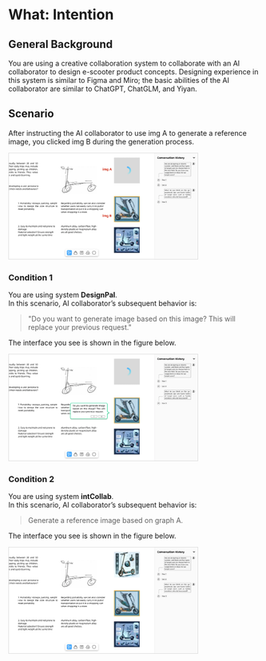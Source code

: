 # What: Intention

## General Background
You are using a creative collaboration system to collaborate with an AI collaborator to design e-scooter product concepts. Designing experience in this system is similar to Figma and Miro; the basic abilities of the AI collaborator are similar to ChatGPT, ChatGLM, and Yiyan.

## Scenario
After instructing the AI ​​collaborator to use img A to generate a reference image, you clicked img B during the generation process.

<img src="../../img/RQ2/What/Intention-intro.webp" style="border: .5px solid Gainsboro; max-width: 75%;">

### Condition 1
You are using system **DesignPal**.<br>
In this scenario, AI ​​collaborator’s subsequent behavior is:

> "Do you want to generate image based on this image? This will replace your previous request."

The interface you see is shown in the figure below.

<img src="../../img/RQ2/What/Intention-WA.webp" style="border: .5px solid Gainsboro; max-width: 75%;">

### Condition 2
You are using system **intCollab**.<br>
In this scenario, AI ​​collaborator’s subsequent behavior is:

>Generate a reference image based on graph A.

The interface you see is shown in the figure below.

<img src="../../img/RQ2/What/Intention-N.webp" style="border: .5px solid Gainsboro; max-width: 75%;">